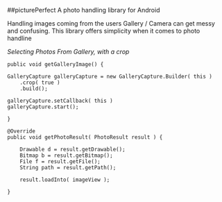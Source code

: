 ##picturePerfect
A photo handling library for Android 

Handling images coming from the users Gallery / Camera can get messy and confusing. This library offers simplicity when it comes to photo handline

_Selecting Photos From Gallery, with a crop_

```
public void getGalleryImage() {

GalleryCapture galleryCapture = new GalleryCapture.Builder( this )
    .crop( true )
    .build();
    
galleryCapture.setCallback( this )
galleryCapture.start();

}

@Override
public void getPhotoResult( PhotoResult result ) {
   
    Drawable d = result.getDrawable();
    Bitmap b = result.getBitmap();
    File f = result.getFile();
    String path = result.getPath();
    
    result.loadInto( imageView );

}
```
